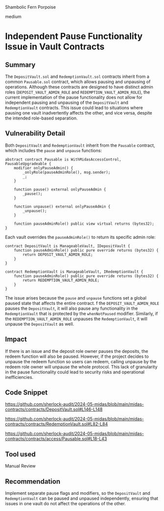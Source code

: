 Shambolic Fern Porpoise

medium

# Independent Pause Functionality Issue in Vault Contracts

## Summary

The `DepositVault.sol` and `RedemptionVault.sol` contracts inherit from a common `Pausable.sol` contract, which allows pausing and unpausing of operations. Although these contracts are designed to have distinct admin roles (`DEPOSIT_VAULT_ADMIN_ROLE` and `REDEMPTION_VAULT_ADMIN_ROLE`), the current implementation of the pause functionality does not allow for independent pausing and unpausing of the `DepositVault` and `RedemptionVault` contracts. This issue could lead to situations where pausing one vault inadvertently affects the other, and vice versa, despite the intended role-based separation.

## Vulnerability Detail

Both `DepositVault` and `RedemptionVault` inherit from the `Pausable` contract, which includes the `pause` and `unpause` functions:
```solidity
abstract contract Pausable is WithMidasAccessControl, PausableUpgradeable {
    modifier onlyPauseAdmin() {
        _onlyRole(pauseAdminRole(), msg.sender);
        _;
    }

    function pause() external onlyPauseAdmin {
        _pause();
    }

    function unpause() external onlyPauseAdmin {
        _unpause();
    }

    function pauseAdminRole() public view virtual returns (bytes32);
}
```
Each vault overrides the `pauseAdminRole()` to return its specific admin role:
```solidity
contract DepositVault is ManageableVault, IDepositVault {
    function pauseAdminRole() public pure override returns (bytes32) {
        return DEPOSIT_VAULT_ADMIN_ROLE;
    }
}

contract RedemptionVault is ManageableVault, IRedemptionVault {
    function pauseAdminRole() public pure override returns (bytes32) {
        return REDEMPTION_VAULT_ADMIN_ROLE;
    }
}
```
The issue arises because the `pause` and `unpause` functions set a global paused state that affects the entire contract. f the `DEPOSIT_VAULT_ADMIN_ROLE` pauses the `DepositVault`, it will also pause any functionality in the `RedemptionVault` that is protected by the `whenNotPaused` modifier. Similarly, if the `REDEMPTION_VAULT_ADMIN_ROLE` unpauses the `RedemptionVault`, it will unpause the `DepositVault` as well.

## Impact

If there is an issue and the deposit role owner pauses the deposits, the redeem function will also be paused. However, if the project decides to unpause the redeem function so users can redeem, calling unpause by the redeem role owner will unpause the whole protocol. This lack of granularity in the pause functionality could lead to security risks and operational inefficiencies.

## Code Snippet

https://github.com/sherlock-audit/2024-05-midas/blob/main/midas-contracts/contracts/DepositVault.sol#L146-L148

https://github.com/sherlock-audit/2024-05-midas/blob/main/midas-contracts/contracts/RedemptionVault.sol#L82-L84

https://github.com/sherlock-audit/2024-05-midas/blob/main/midas-contracts/contracts/access/Pausable.sol#L18-L43

## Tool used

Manual Review

## Recommendation

Implement separate pause flags and modifiers, so the `DepositVault` and `RedemptionVault` can be paused and unpaused independently, ensuring that issues in one vault do not affect the operations of the other.
